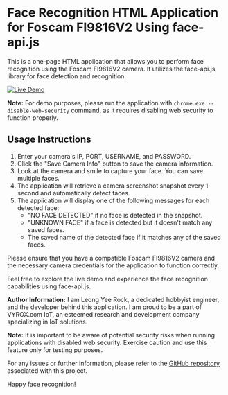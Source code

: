 # Face Recognition HTML Application for Foscam FI9816V2 Using face-api.js

This is a one-page HTML application that allows you to perform face recognition using the Foscam FI9816V2 camera. It utilizes the face-api.js library for face detection and recognition.

[![Live Demo](https://img.shields.io/badge/Live%20Demo-View%20Live%20Demo-blue)](https://yeerock.000webhostapp.com/foscam-api-face-recognition-demo/foscamFI9816PV2-api-face-recognition.html)

**Note:** For demo purposes, please run the application with `chrome.exe --disable-web-security` command, as it requires disabling web security to function properly.

## Usage Instructions

1. Enter your camera's IP, PORT, USERNAME, and PASSWORD.
2. Click the "Save Camera Info" button to save the camera information.
3. Look at the camera and smile to capture your face. You can save multiple faces.
4. The application will retrieve a camera screenshot snapshot every 1 second and automatically detect faces.
5. The application will display one of the following messages for each detected face:
   - "NO FACE DETECTED" if no face is detected in the snapshot.
   - "UNKNOWN FACE" if a face is detected but it doesn't match any saved faces.
   - The saved name of the detected face if it matches any of the saved faces.

Please ensure that you have a compatible Foscam FI9816V2 camera and the necessary camera credentials for the application to function correctly.

Feel free to explore the live demo and experience the face recognition capabilities using face-api.js.

**Author Information:**
I am Leong Yee Rock, a dedicated hobbyist engineer, and the developer behind this application. I am proud to be a part of VYROX.com IoT, an esteemed research and development company specializing in IoT solutions.

**Note:** It is important to be aware of potential security risks when running applications with disabled web security. Exercise caution and use this feature only for testing purposes.

For any issues or further information, please refer to the [GitHub repository](https://github.com/your-repository-link) associated with this project.

Happy face recognition!
